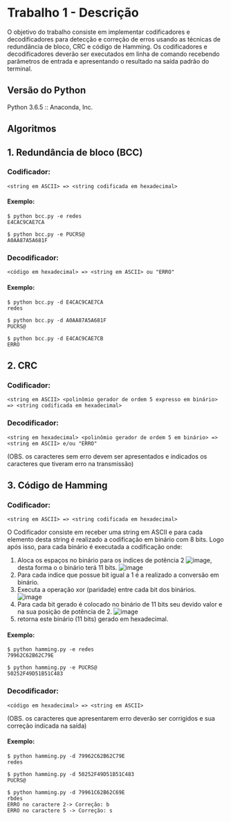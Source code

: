 # Trabalho 1 - Descrição
O objetivo do trabalho consiste em implementar codificadores e decodificadores para detecção e correção de erros usando as técnicas de redundância de bloco, CRC e código de Hamming. Os codificadores e decodificadores deverão ser executados em linha de comando recebendo parâmetros de entrada e apresentando o resultado na saída padrão do terminal.
## Versão do Python
Python 3.6.5 :: Anaconda, Inc.

## Algoritmos

## 1. Redundância de bloco (BCC)
  ### Codificador: 
    <string em ASCII> => <string codificada em hexadecimal>
  #### Exemplo:
  ```
  $ python bcc.py -e redes
  E4CAC9CAE7CA
  ```
  ```
  $ python bcc.py -e PUCRS@
  A0AA87A5A681F
  ```
  ### Decodificador: 
    <código em hexadecimal> => <string em ASCII> ou "ERRO"
  #### Exemplo:
  ```
  $ python bcc.py -d E4CAC9CAE7CA
  redes
  ```
  ```
  $ python bcc.py -d A0AA87A5A681F
  PUCRS@
  ```
  ```
  $ python bcc.py -d E4CAC9CAE7CB
  ERRO
  ```
## 2. CRC

  ### Codificador: 
    <string em ASCII> <polinômio gerador de ordem 5 expresso em binário> => <string codificada em hexadecimal>
  ### Decodificador: 
    <string em hexadecimal> <polinômio gerador de ordem 5 em binário> => <string em ASCII> e/ou "ERRO" 
  (OBS. os caracteres sem erro devem ser apresentados e indicados os caracteres que tiveram erro na transmissão)

## 3. Código de Hamming
 
  ### Codificador: 
    <string em ASCII> => <string codificada em hexadecimal>
O Codificador consiste em receber uma string em ASCII e para cada elemento desta string é realizado a codificação em binário com 8 bits. Logo após isso, para cada binário é executada a codificação onde: 
1. Aloca os espaços no binário para os indices de potência 2 ![image](https://latex.codecogs.com/gif.latex?(2^{0},&space;2^{1},&space;2^{2}...2^{n})), desta forma o o binário terá 11 bits.
![image](https://user-images.githubusercontent.com/21231029/57020440-a3c5ea00-6bff-11e9-80f1-ced109437164.png)
2. Para cada indice que possue bit igual a 1 é a realizado a conversão em binário.
3. Executa a operação xor (paridade) entre cada bit dos binários.<br>
![image](https://user-images.githubusercontent.com/21231029/57020462-afb1ac00-6bff-11e9-89e5-fd8dbecbd419.png)
4. Para cada bit gerado é colocado no binário de 11 bits seu devido valor e na sua posição de potência de 2.
![image](https://user-images.githubusercontent.com/21231029/57020464-b3453300-6bff-11e9-96dd-dd829f4a57ee.png)
5. retorna este binário (11 bits) gerado em hexadecimal.
  #### Exemplo:
  ```
  $ python hamming.py -e redes
  79962C62B62C79E 
  ```
   ```
  $ python hamming.py -e PUCRS@
  50252F49D51B51C483  
  ```
  ### Decodificador: 
    <código em hexadecimal> => <string em ASCII> 
  
  (OBS. os caracteres que apresentarem erro deverão ser corrigidos e sua correção indicada na saída)
  #### Exemplo:
  ```
  $ python hamming.py -d 79962C62B62C79E
  redes
  ```
  ```
  $ python hamming.py -d 50252F49D51B51C483
  PUCRS@
  ```
  ```
  $ python hamming.py -d 79961C62B62C69E
  rbdes
  ERRO no caractere 2-> Correção: b
  ERRO no caractere 5 -> Correção: s
  ```
